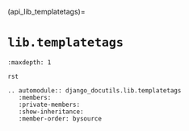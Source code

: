 (api_lib_templatetags)=

# `lib.templatetags`

```{toctree}
:maxdepth: 1

rst
```

```{eval-rst}
.. automodule:: django_docutils.lib.templatetags
   :members:
   :private-members:
   :show-inheritance:
   :member-order: bysource
```
